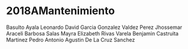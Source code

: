 # 2018AMantenimiento
Basulto Ayala Leonardo
David Garcia Gonzalez
Valdez Perez Jhossemar Araceli 
Barbosa Salas Mayra Elizabeth
Rivas Varela Benjamin
Castruita Martinez Pedro Antonio
Agustin De La Cruz Sanchez